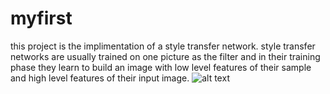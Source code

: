 # myfirst
this project is the implimentation of a style transfer network. style transfer networks are usually trained on one picture as the filter and in their training phase they learn to build an image with low level features of their sample and high level features of their input image.
![alt text](https://github.com/hoomanmisaghi/myfirst/master/jolie-slider.jpg?raw=true)
